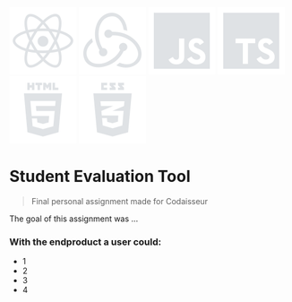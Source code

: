 ![react icon](https://github.com/boudewijndanser/Student-Evaluation-Tool/blob/from-scratch/client/public/dev-icons/react.svg) ![redux icon](https://github.com/boudewijndanser/Student-Evaluation-Tool/blob/from-scratch/client/public/dev-icons/redux.svg) 
![js icon](https://github.com/boudewijndanser/Student-Evaluation-Tool/blob/from-scratch/client/public/dev-icons/js.svg)
![ts icon](https://github.com/boudewijndanser/Student-Evaluation-Tool/blob/from-scratch/client/public/dev-icons/ts.svg) 
![html icon](https://github.com/boudewijndanser/Student-Evaluation-Tool/blob/from-scratch/client/public/dev-icons/html.svg) 
![css icon](https://github.com/boudewijndanser/Student-Evaluation-Tool/blob/from-scratch/client/public/dev-icons/css.svg)
# Student Evaluation Tool
> Final personal assignment made for Codaisseur

The goal of this assignment was ...

### With the endproduct a user could:

* 1
* 2
* 3
* 4

